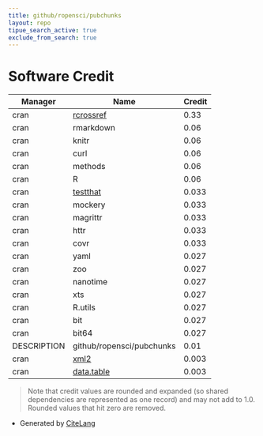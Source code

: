 ```yaml
---
title: github/ropensci/pubchunks
layout: repo
tipue_search_active: true
exclude_from_search: true
---
```

# Software Credit

|Manager|Name|Credit|
|-------|----|------|
|cran|[rcrossref](https://github.com/ropensci/rcrossref)|0.33|
|cran|rmarkdown|0.06|
|cran|knitr|0.06|
|cran|curl|0.06|
|cran|methods|0.06|
|cran|R|0.06|
|cran|[testthat](https://testthat.r-lib.org)|0.033|
|cran|mockery|0.033|
|cran|magrittr|0.033|
|cran|httr|0.033|
|cran|covr|0.033|
|cran|yaml|0.027|
|cran|zoo|0.027|
|cran|nanotime|0.027|
|cran|xts|0.027|
|cran|R.utils|0.027|
|cran|bit|0.027|
|cran|bit64|0.027|
|DESCRIPTION|github/ropensci/pubchunks|0.01|
|cran|[xml2](https://xml2.r-lib.org/)|0.003|
|cran|[data.table](https://r-datatable.com)|0.003|


> Note that credit values are rounded and expanded (so shared dependencies are represented as one record) and may not add to 1.0. Rounded values that hit zero are removed.


- Generated by [CiteLang](https://github.com/vsoch/citelang)

